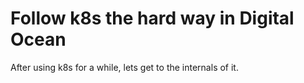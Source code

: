 Follow k8s the hard way in Digital Ocean
========================================

After using k8s for a while, lets get to the internals of it.
